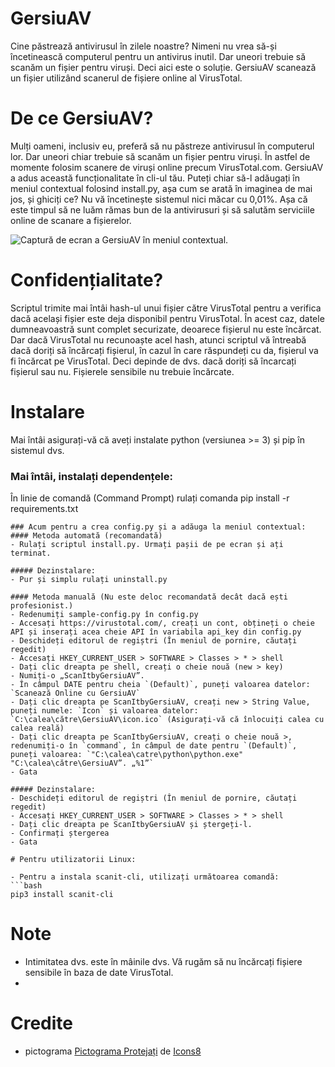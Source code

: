 # GersiuAV
Cine păstrează antivirusul în zilele noastre? Nimeni nu vrea să-și încetinească computerul pentru un antivirus inutil. Dar uneori trebuie să scanăm un fișier pentru viruși. Deci aici este o soluție. GersiuAV scanează un fișier utilizând scanerul de fișiere online al VirusTotal.

# De ce GersiuAV?
Mulți oameni, inclusiv eu, preferă să nu păstreze antivirusul în computerul lor. Dar uneori chiar trebuie să scanăm un fișier pentru viruși. În astfel de momente folosim scanere de viruși online precum VirusTotal.com. GersiuAV a adus această funcționalitate în cli-ul tău. Puteți chiar să-l adăugați în meniul contextual folosind install.py, așa cum se arată în imaginea de mai jos, și ghiciți ce? Nu vă încetinește sistemul nici măcar cu 0,01%. Așa că este timpul să ne luăm rămas bun de la antivirusuri și să salutăm serviciile online de scanare a fișierelor.

![Captură de ecran a GersiuAV în meniul contextual.](https://telegra.ph/file/edf19985aac281027e5d9.jpg)

# Confidențialitate?
Scriptul trimite mai întâi hash-ul unui fișier către VirusTotal pentru a verifica dacă același fișier este deja disponibil pentru VirusTotal. În acest caz, datele dumneavoastră sunt complet securizate, deoarece fișierul nu este încărcat. Dar dacă VirusTotal nu recunoaște acel hash, atunci scriptul vă întreabă dacă doriți să încărcați fișierul, în cazul în care răspundeți cu da, fișierul va fi încărcat pe VirusTotal. Deci depinde de dvs. dacă doriți să încarcați fișierul sau nu. Fișierele sensibile nu trebuie încărcate.

# Instalare
Mai întâi asigurați-vă că aveți instalate python (versiunea >= 3) și pip în sistemul dvs.

### Mai întâi, instalați dependențele:
În linie de comandă (Command Prompt) rulați comanda
pip install -r requirements.txt
```
### Acum pentru a crea config.py și a adăuga la meniul contextual:
#### Metoda automată (recomandată)
- Rulați scriptul install.py. Urmați pașii de pe ecran și ați terminat.

##### Dezinstalare:
- Pur și simplu rulați uninstall.py

#### Metoda manuală (Nu este deloc recomandată decât dacă ești profesionist.)
- Redenumiți sample-config.py în config.py
- Accesați https://virustotal.com/, creați un cont, obțineți o cheie API și inserați acea cheie API în variabila api_key din config.py
- Deschideți editorul de regiștri (În meniul de pornire, căutați regedit)
- Accesați HKEY_CURRENT_USER > SOFTWARE > Classes > * > shell
- Dați clic dreapta pe shell, creați o cheie nouă (new > key)
- Numiți-o „ScanItbyGersiuAV”.
- În câmpul DATE pentru cheia `(Default)`, puneți valoarea datelor: `Scanează Online cu GersiuAV`
- Dați clic dreapta pe ScanItbyGersiuAV, creați new > String Value, puneți numele: `Icon` și valoarea datelor: `C:\calea\către\GersiuAV\icon.ico` (Asigurați-vă că înlocuiți calea cu calea reală)
- Dați clic dreapta pe ScanItbyGersiuAV, creați o cheie nouă >, redenumiți-o în `command`, în câmpul de date pentru `(Default)`, puneți valoarea: `"C:\calea\catre\python\python.exe" "C:\calea\către\GersiuAV”. „%1”`
- Gata

##### Dezinstalare:
- Deschideți editorul de regiștri (În meniul de pornire, căutați regedit)
- Accesați HKEY_CURRENT_USER > SOFTWARE > Classes > * > shell
- Dați clic dreapta pe ScanItbyGersiuAV și ștergeți-l.
- Confirmați ștergerea
- Gata

# Pentru utilizatorii Linux:

- Pentru a instala scanit-cli, utilizați următoarea comandă:
```bash
pip3 install scanit-cli
```
# Note
- Intimitatea dvs. este în mâinile dvs. Vă rugăm să nu încărcați fișiere sensibile în baza de date VirusTotal.
- 
# Credite
- pictograma <a target="_blank" href="https://icons8.com/icons/set/security-checked">Pictograma Protejați</a> de <a target="_blank" href="https:// icons8.com">Icons8</a>
